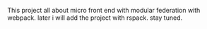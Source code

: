 This project all about micro front end with modular federation with webpack. later i will add the project with rspack. stay tuned.
